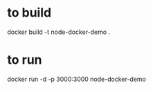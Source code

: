 
# to build
docker build -t node-docker-demo .

# to run
docker run -d -p 3000:3000 node-docker-demo

